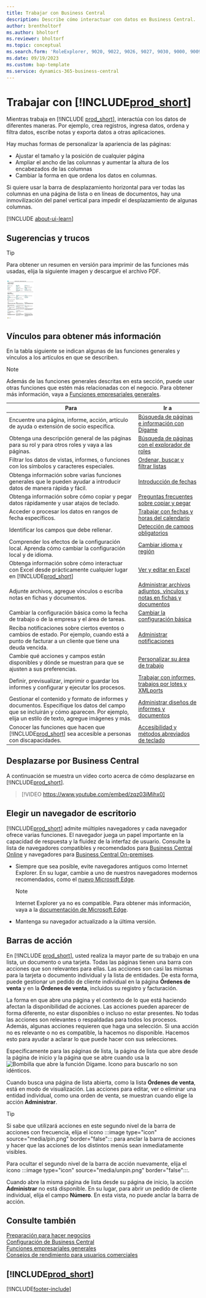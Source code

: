 ```yaml
---
title: Trabajar con Business Central
description: Describe cómo interactuar con datos en Business Central.
author: brentholtorf
ms.author: bholtorf
ms.reviewer: bholtorf
ms.topic: conceptual
ms.search.form: 'RoleExplorer, 9020, 9022, 9026, 9027, 9030, 9000, 9009, 9004, 9005, 9024, 9006, 9007, 9010, 9016, 9017'
ms.date: 09/19/2023
ms.custom: bap-template
ms.service: dynamics-365-business-central
---
```

# <a name="work-with-"></a>Trabajar con [!INCLUDE[prod_short](includes/prod_short.md)]

Mientras trabaja en [!INCLUDE [prod_short](includes/prod_short.md)], interactúa con los datos de diferentes maneras. Por ejemplo, crea registros, ingresa datos, ordena y filtra datos, escribe notas y exporta datos a otras aplicaciones.

Hay muchas formas de personalizar la apariencia de las páginas: 

* Ajustar el tamaño y la posición de cualquier página
* Ampliar el ancho de las columnas y aumentar la altura de los encabezados de las columnas
* Cambiar la forma en que ordena los datos en columnas. 

Si quiere usar la barra de desplazamiento horizontal para ver todas las columnas en una página de lista o en líneas de documentos, hay una inmovilización del panel vertical para impedir el desplazamiento de algunas columnas.

[!INCLUDE [about-ui-learn](includes/about-ui-learn.md)]

## <a name="tips-and-tricks"></a><a name="cheatsheet"></a>Sugerencias y trucos

> [!TIP]
> Para obtener un resumen en versión para imprimir de las funciones más usadas, elija la siguiente imagen y descargue el archivo PDF.
>
> [ ![Icono para el archivo PDF.](media/cheat_sheet_inline.png) ](media/cheat_sheet.pdf "Icono que abre un PDF")

## <a name="links-to-learn-more"></a>Vínculos para obtener más información

En la tabla siguiente se indican algunas de las funciones generales y vínculos a los artículos en que se describen.

> [!NOTE]
> Además de las funciones generales descritas en esta sección, puede usar otras funciones que estén más relacionadas con el negocio. Para obtener más información, vaya a [Funciones empresariales generales](ui-across-business-areas.md).

| Para  | Ir a |
| --- | --- |
|Encuentre una página, informe, acción, artículo de ayuda o extensión de socio específica. |[Búsqueda de páginas e información con Dígame](ui-search.md) |
|Obtenga una descripción general de las páginas para su rol y para otros roles y vaya a las páginas.|[Búsqueda de páginas con el explorador de roles](ui-role-explorer.md)|
|Filtrar los datos de vistas, informes, o funciones con los símbolos y caracteres especiales. |[Ordenar, buscar y filtrar listas](ui-enter-criteria-filters.md) |
|Obtenga información sobre varias funciones generales que le pueden ayudar a introducir datos de manera rápida y fácil.|[Introducción de fechas](ui-enter-data.md)|
|Obtenga información sobre cómo copiar y pegar datos rápidamente y usar atajos de teclado.|[Preguntas frecuentes sobre copiar y pegar](faq-copy-paste.yml)|
|Acceder o procesar los datos en rangos de fecha específicos. |[Trabajar con fechas y horas del calendario](ui-enter-date-ranges.md) |
|Identificar los campos que debe rellenar. |[Detección de campos obligatorios](ui-mandatory-fields.md) |
|Comprender los efectos de la configuración local. Aprenda cómo cambiar la configuración local y de idioma.|[Cambiar idioma y región](about-locale-language.md)|
|Obtenga información sobre cómo interactuar con Excel desde prácticamente cualquier lugar en [!INCLUDE[prod_short](includes/prod_short.md)]|[Ver y editar en Excel](across-work-with-excel.md)|
|Adjunte archivos, agregue vínculos o escriba notas en fichas y documentos.|[Administrar archivos adjuntos, vínculos y notas en fichas y documentos](ui-how-add-link-to-record.md)|
|Cambiar la configuración básica como la fecha de trabajo o de la empresa y el área de tareas. |[Cambiar la configuración básica](ui-change-basic-settings.md) |
|Reciba notificaciones sobre ciertos eventos o cambios de estado. Por ejemplo, cuando está a punto de facturar a un cliente que tiene una deuda vencida.|[Administrar notificaciones](ui-smart-notifications.md)|
|Cambie qué acciones y campos están disponibles y dónde se muestran para que se ajusten a sus preferencias.|[Personalizar su área de trabajo](ui-personalization-user.md) |
|Definir, previsualizar, imprimir o guardar los informes y configurar y ejecutar los procesos.|[Trabajar con informes, trabajos por lotes y XMLports](ui-work-report.md)|
|Gestionar el contenido y formato de informes y documentos. Especifique los datos del campo que se incluirán y cómo aparecen. Por ejemplo, elija un estilo de texto, agregue imágenes y más.|[Administrar diseños de informes y documentos](ui-manage-report-layouts.md) |
|Conocer las funciones que hacen que [!INCLUDE[prod_short](includes/prod_short.md)] sea accesible a personas con discapacidades.|[Accesibilidad y métodos abreviados de teclado](ui-accessibility.md)|

## <a name="getting-around-in-business-central"></a>Desplazarse por Business Central

A continuación se muestra un vídeo corto acerca de cómo desplazarse en [!INCLUDE[prod_short](includes/prod_short.md)].

> [!VIDEO https://www.youtube.com/embed/zqz03iMihx0]

## <a name="choosing-a-desktop-browser"></a>Elegir un navegador de escritorio

[!INCLUDE[prod_short](includes/prod_short.md)] admite múltiples navegadores y cada navegador ofrece varias funciones. El navegador juega un papel importante en la capacidad de respuesta y la fluidez de la interfaz de usuario. Consulte la lista de navegadores compatibles y recomendados para [Business Central Online](./product-requirements.md) y navegadores para [Business Central On-premises](/dynamics365/business-central/dev-itpro/deployment/system-requirement-business-central-v15).

- Siempre que sea posible, evite navegadores antiguos como Internet Explorer. En su lugar, cambie a uno de nuestros navegadores modernos recomendados, como el [nuevo Microsoft Edge](https://www.microsoft.com/edge/).  

    > [!NOTE]
    > Internet Explorer ya no es compatible. Para obtener más información, vaya a la [documentación de Microsoft Edge](https://support.microsoft.com/hub/4337664/microsoft-edge-help).
- Mantenga su navegador actualizado a la última versión.

## <a name="action-bars"></a>Barras de acción

En [!INCLUDE [prod_short](includes/prod_short.md)], usted realiza la mayor parte de su trabajo en una lista, un documento o una tarjeta. Todas las páginas tienen una barra con acciones que son relevantes para ellas. Las acciones son casi las mismas para la tarjeta o documento individual y la lista de entidades. De esta forma, puede gestionar un pedido de cliente individual en la página **Órdenes de venta** y en la **Órdenes de venta**, incluidos su registro y facturación.  

La forma en que abre una página y el contexto de lo que está haciendo afectan la disponibilidad de acciones. Las acciones pueden aparecer de forma diferente, no estar disponibles o incluso no estar presentes. No todas las acciones son relevantes o respaldadas para todos los procesos. Además, algunas acciones requieren que haga una selección. Si una acción no es relevante o no es compatible, la hacemos no disponible. Hacemos esto para ayudar a aclarar lo que puede hacer con sus selecciones.

Específicamente para las páginas de lista, la página de lista que abre desde la página de inicio y la página que se abre cuando usa la ![Bombilla que abre la función Dígame.](media/ui-search/search_small.png "Dígame qué desea hacer") Icono para buscarlo no son idénticos.  

Cuando busca una página de lista abierta, como la lista **Órdenes de venta**, está en modo de visualización. Las acciones para editar, ver o eliminar una entidad individual, como una orden de venta, se muestran cuando elige la acción **Administrar**.  

> [!TIP]
> Si sabe que utilizará acciones en este segundo nivel de la barra de acciones con frecuencia, elija el icono :::image type="icon" source="media/pin.png" border="false"::: para anclar la barra de acciones y hacer que las acciones de los distintos menús sean inmediatamente visibles.
>
> Para ocultar el segundo nivel de la barra de acción nuevamente, elija el icono :::image type="icon" source="media/unpin.png" border="false":::.

Cuando abre la misma página de lista desde su página de inicio, la acción **Administrar** no está disponible. En su lugar, para abrir un pedido de cliente individual, elija el campo **Número**. En esta vista, no puede anclar la barra de acción.  

## <a name="see-also"></a>Consulte también

[Preparación para hacer negocios](ui-get-ready-business.md)  
[Configuración de Business Central](setup.md)  
[Funciones empresariales generales](ui-across-business-areas.md)  
[Consejos de rendimiento para usuarios comerciales](/dynamics365/business-central/dev-itpro/performance/performance-users?toc=/dynamics365/business-central/toc.json)

## [!INCLUDE[prod_short](includes/free_trial_md.md)]

[!INCLUDE[footer-include](includes/footer-banner.md)]

